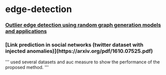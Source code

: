 # edge-detection
****<h3>[Outlier edge detection using random graph generation models and applications](https://journalofbigdata.springeropen.com/articles/10.1186/s40537-017-0073-8)</h3>****

<h3>[Link prediction in social networks (twitter dataset with injected anomalies)](https://arxiv.org/pdf/1610.07525.pdf)</h3>
'''
 used several datasets and auc measure to show the performance of the proposed method.
 '''
